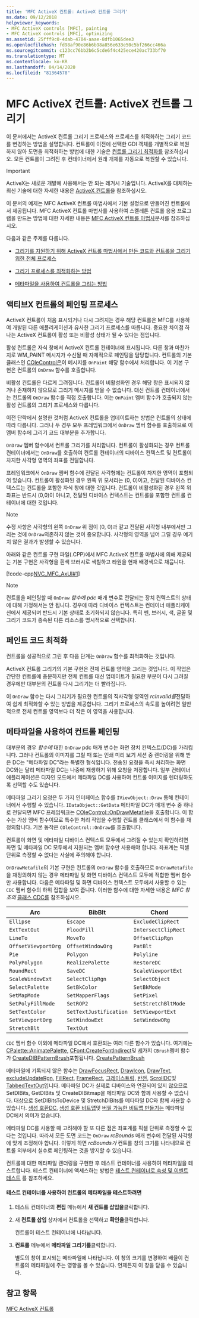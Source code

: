 ```yaml
---
title: 'MFC ActiveX 컨트롤: ActiveX 컨트롤 그리기'
ms.date: 09/12/2018
helpviewer_keywords:
- MFC ActiveX controls [MFC], painting
- MFC ActiveX controls [MFC], optimizing
ms.assetid: 25fff9c0-4dab-4704-aaae-8dfb1065dee3
ms.openlocfilehash: fd98af90e86b6b98a856e633e50c5bf266cc466a
ms.sourcegitcommit: c123cc76bb2b6c5cde6f4c425ece420ac733bf70
ms.translationtype: MT
ms.contentlocale: ko-KR
ms.lasthandoff: 04/14/2020
ms.locfileid: "81364578"
---
```

# <a name="mfc-activex-controls-painting-an-activex-control"></a>MFC ActiveX 컨트롤: ActiveX 컨트롤 그리기

이 문서에서는 ActiveX 컨트롤 그리기 프로세스와 프로세스를 최적화하는 그리기 코드를 변경하는 방법을 설명합니다. 컨트롤이 이전에 선택한 GDI 객체를 개별적으로 복원하지 않아 도면을 최적화하는 방법에 대한 기술은 [컨트롤 그리기 최적화를](../mfc/optimizing-control-drawing.md) 참조하십시오. 모든 컨트롤이 그려진 후 컨테이너에서 원래 개체를 자동으로 복원할 수 있습니다.

>[!IMPORTANT]
> ActiveX는 새로운 개발에 사용해서는 안 되는 레거시 기술입니다. ActiveX를 대체하는 최신 기술에 대한 자세한 내용은 [ActiveX 컨트롤](activex-controls.md)을 참조하십시오.

이 문서의 예제는 MFC ActiveX 컨트롤 마법사에서 기본 설정으로 만들어진 컨트롤에서 제공됩니다. MFC ActiveX 컨트롤 마법사를 사용하여 스켈레톤 컨트롤 응용 프로그램을 만드는 방법에 대한 자세한 내용은 [MFC ActiveX 컨트롤 마법사](../mfc/reference/mfc-activex-control-wizard.md)문서를 참조하십시오.

다음과 같은 주제를 다룹니다.

- [그리기를 지원하기 위해 ActiveX 컨트롤 마법사에서 만든 코드와 컨트롤을 그리기 위한 전체 프로세스](#_core_the_painting_process_of_an_activex_control)

- [그리기 프로세스를 최적화하는 방법](#_core_optimizing_your_paint_code)

- [메타파일을 사용하여 컨트롤을 그리는 방법](#_core_painting_your_control_using_metafiles)

## <a name="the-painting-process-of-an-activex-control"></a><a name="_core_the_painting_process_of_an_activex_control"></a>액티브X 컨트롤의 페인팅 프로세스

ActiveX 컨트롤이 처음 표시되거나 다시 그려지는 경우 해당 컨트롤은 MFC를 사용하여 개발된 다른 애플리케이션과 유사한 그리기 프로세스를 따릅니다. 중요한 차이점 하나는 ActiveX 컨트롤이 활성 또는 비활성 상태가 될 수 있다는 점입니다.

활성 컨트롤은 자식 창에서 ActiveX 컨트롤 컨테이너에 표시됩니다. 다른 창과 마찬가지로 WM_PAINT 메시지가 수신될 때 자체적으로 페인팅을 담당합니다. 컨트롤의 기본 클래스인 [COleControl은](../mfc/reference/colecontrol-class.md)이 메시지를 `OnPaint` 해당 함수에서 처리합니다. 이 기본 구현은 컨트롤의 `OnDraw` 함수를 호출합니다.

비활성 컨트롤은 다르게 그려집니다. 컨트롤이 비활성화인 경우 해당 창은 표시되지 않거나 존재하지 않으므로 그리기 메시지를 받을 수 없습니다. 대신 컨트롤 컨테이너에서는 컨트롤의 `OnDraw` 함수를 직접 호출합니다. 이는 `OnPaint` 멤버 함수가 호출되지 않는 활성 컨트롤의 그리기 프로세스와 다릅니다.

이전 단락에서 설명한 것처럼 ActiveX 컨트롤을 업데이트하는 방법은 컨트롤의 상태에 따라 다릅니다. 그러나 두 경우 모두 프레임워크에서 `OnDraw` 멤버 함수를 호출하므로 이 멤버 함수에 그리기 코드 대부분을 추가합니다.

`OnDraw` 멤버 함수에서 컨트롤 그리기를 처리합니다. 컨트롤이 활성화되는 경우 컨트롤 컨테이너에서는 `OnDraw`를 호출하여 컨트롤 컨테이너의 디바이스 컨텍스트 및 컨트롤이 차지한 사각형 영역의 좌표를 전달합니다.

프레임워크에서 `OnDraw` 멤버 함수에 전달된 사각형에는 컨트롤이 차지한 영역이 포함되어 있습니다. 컨트롤이 활성화된 경우 왼쪽 위 모서리는 (0, 0)이고, 전달된 디바이스 컨텍스트는 컨트롤을 포함한 자식 창에 대한 것입니다. 컨트롤이 비활성화된 경우 왼쪽 위 좌표는 반드시 (0,0)이 아니고, 전달된 디바이스 컨텍스트는 컨트롤을 포함한 컨트롤 컨테이너에 대한 것입니다.

> [!NOTE]
> 수정 사항은 사각형의 왼쪽 `OnDraw` 위 점이 (0, 0)과 같고 전달된 사각형 내부에서만 그리는 것에 `OnDraw`의존하지 않는 것이 중요합니다. 사각형의 영역을 넘어 그릴 경우 예기치 않은 결과가 발생할 수 있습니다.

아래와 같은 컨트롤 구현 파일(.CPP)에서 MFC ActiveX 컨트롤 마법사에 의해 제공되는 기본 구현은 사각형을 흰색 브러시로 색칠하고 타원을 현재 배경색으로 채웁니다.

[!code-cpp[NVC_MFC_AxUI#1](../mfc/codesnippet/cpp/mfc-activex-controls-painting-an-activex-control_1.cpp)]

> [!NOTE]
> 컨트롤을 페인팅할 때 `OnDraw` *함수에 pdc* 매개 변수로 전달되는 장치 컨텍스트의 상태에 대해 가정해서는 안 됩니다. 경우에 따라 디바이스 컨텍스트는 컨테이너 애플리케이션에서 제공되며 반드시 기본 상태로 초기화되지 않습니다. 특히 펜, 브러시, 색, 글꼴 및 그리기 코드가 종속된 다른 리소스를 명시적으로 선택합니다.

## <a name="optimizing-your-paint-code"></a><a name="_core_optimizing_your_paint_code"></a>페인트 코드 최적화

컨트롤을 성공적으로 그린 후 다음 단계는 `OnDraw` 함수를 최적화하는 것입니다.

ActiveX 컨트롤 그리기의 기본 구현은 전체 컨트롤 영역을 그리는 것입니다. 이 작업은 간단한 컨트롤에 충분하지만 전체 컨트롤 대신 업데이트가 필요한 부분이 다시 그려질 경우에만 대부분의 컨트롤 다시 그리기는 더 빨라집니다.

이 `OnDraw` 함수는 다시 그리기가 필요한 컨트롤의 직사각형 영역인 *rcInvalid를*전달하여 쉽게 최적화할 수 있는 방법을 제공합니다. 그리기 프로세스의 속도를 높이려면 일반적으로 전체 컨트롤 영역보다 더 작은 이 영역을 사용합니다.

## <a name="painting-your-control-using-metafiles"></a><a name="_core_painting_your_control_using_metafiles"></a>메타파일을 사용하여 컨트롤 페인팅

대부분의 경우 *함수에* 대한 `OnDraw` pdc 매개 변수는 화면 장치 컨텍스트(DC)를 가리킵니다. 그러나 컨트롤의 이미지를 그릴 때 또는 인쇄 미리 보기 세션 중 렌더링을 위해 받은 DC는 "메타파일 DC"라는 특별한 형식입니다. 전송된 요청을 즉시 처리하는 화면 DC와는 달리 메타파일 DC는 나중에 재생하기 위해 요청을 저장합니다. 일부 컨테이너 애플리케이션은 디자인 모드에서 메타파일 DC를 사용하여 컨트롤 이미지를 렌더링하도록 선택할 수도 있습니다.

메타파일 그리기 요청은 두 가지 인터페이스 함수를 `IViewObject::Draw` 통해 컨테이너에서 수행할 수 있습니다. `IDataObject::GetData` 메타파일 DC가 매개 변수 중 하나로 전달되면 MFC 프레임워크는 [COleControl::OnDrawMetafile](../mfc/reference/colecontrol-class.md#ondrawmetafile)을 호출합니다. 이 함수는 가상 멤버 함수이므로 특수한 처리 작업을 수행할 컨트롤 클래스에서 이 함수를 재정의합니다. 기본 동작은 `COleControl::OnDraw`를 호출합니다.

컨트롤이 화면 및 메타파일 디바이스 컨텍스트 모두에서 그려질 수 있는지 확인하려면 화면 및 메타파일 DC 모두에서 지원되는 멤버 함수만 사용해야 합니다. 좌표계는 픽셀 단위로 측정할 수 없다는 사실에 주의해야 합니다.

`OnDrawMetafile`의 기본 구현은 컨트롤의 `OnDraw` 함수를 호출하므로 `OnDrawMetafile`을 재정의하지 않는 경우 메타파일 및 화면 디바이스 컨텍스트 모두에 적합한 멤버 함수만 사용합니다. 다음은 메타파일 및 화면 디바이스 컨텍스트 모두에서 사용할 수 있는 `CDC` 멤버 함수의 하위 집합을 보여 줍니다. 이러한 함수에 대한 자세한 내용은 *MFC 참조의* [클래스 CDC를](../mfc/reference/cdc-class.md) 참조하십시오.

|Arc|BibBlt|Chord|
|---------|------------|-----------|
|`Ellipse`|`Escape`|`ExcludeClipRect`|
|`ExtTextOut`|`FloodFill`|`IntersectClipRect`|
|`LineTo`|`MoveTo`|`OffsetClipRgn`|
|`OffsetViewportOrg`|`OffsetWindowOrg`|`PatBlt`|
|`Pie`|`Polygon`|`Polyline`|
|`PolyPolygon`|`RealizePalette`|`RestoreDC`|
|`RoundRect`|`SaveDC`|`ScaleViewportExt`|
|`ScaleWindowExt`|`SelectClipRgn`|`SelectObject`|
|`SelectPalette`|`SetBkColor`|`SetBkMode`|
|`SetMapMode`|`SetMapperFlags`|`SetPixel`|
|`SetPolyFillMode`|`SetROP2`|`SetStretchBltMode`|
|`SetTextColor`|`SetTextJustification`|`SetViewportExt`|
|`SetViewportOrg`|`SetWindowExt`|`SetWindowORg`|
|`StretchBlt`|`TextOut`||

`CDC` 멤버 함수 이외에 메타파일 DC에서 호환되는 여러 다른 함수가 있습니다. 여기에는 [CPalette::AnimatePalette,](../mfc/reference/cpalette-class.md#animatepalette) [CFont:CreateFontIndirect](../mfc/reference/cfont-class.md#createfontindirect)및 [세](../mfc/reference/cbrush-class.md#createbrushindirect)가지 `CBrush`멤버 함수가 [CreateDIBPatternBrush](../mfc/reference/cbrush-class.md#createdibpatternbrush)포함됩니다. [CreatePatternBrush](../mfc/reference/cbrush-class.md#createpatternbrush)

메타파일에 기록되지 않은 함수는 [DrawFocusRect,](../mfc/reference/cdc-class.md#drawfocusrect) [DrawIcon,](../mfc/reference/cdc-class.md#drawicon) [DrawText,](../mfc/reference/cdc-class.md#drawtext) [excludeUpdateRgn,](../mfc/reference/cdc-class.md#excludeupdatergn) [FillRect,](../mfc/reference/cdc-class.md#fillrect) [FrameRect,](../mfc/reference/cdc-class.md#framerect) [그레이스트링,](../mfc/reference/cdc-class.md#graystring) [반전,](../mfc/reference/cdc-class.md#invertrect) [ScrollDC](../mfc/reference/cdc-class.md#scrolldc)및 [TabbedTextOut](../mfc/reference/cdc-class.md#tabbedtextout)입니다. 메타파일 DC가 실제로 디바이스와 연결되어 있지 않으므로 SetDIBits, GetDIBits 및 CreateDIBitmap을 메타파일 DC와 함께 사용할 수 없습니다. 대상으로 SetDIBitsToDevice 및 StretchDIBits를 메타파일 DC와 함께 사용할 수 있습니다. [생성 호환DC,](../mfc/reference/cdc-class.md#createcompatibledc) [생성 호환 비트맵](../mfc/reference/cbitmap-class.md#createcompatiblebitmap)및 [버필 가능한 비트맵 만들기는](../mfc/reference/cbitmap-class.md#creatediscardablebitmap) 메타파일 DC에서 의미가 없습니다.

메타파일 DC를 사용할 때 고려해야 할 또 다른 점은 좌표계를 픽셀 단위로 측정할 수 없다는 것입니다. 따라서 모든 도면 코드는 `OnDraw` *rcBounds* 매개 변수에 전달된 사각형에 맞게 조정해야 합니다. 이렇게 하면 *rcBounds가* 컨트롤 창의 크기를 나타내므로 컨트롤 외부에서 실수로 페인팅하는 것을 방지할 수 있습니다.

컨트롤에 대한 메타파일 렌더링을 구현한 후 테스트 컨테이너를 사용하여 메타파일을 테스트합니다. 테스트 컨테이너에 액세스하는 방법은 [테스트 컨테이너로 속성 및 이벤트 테스트](../mfc/testing-properties-and-events-with-test-container.md) 를 참조하세요.

#### <a name="to-test-the-controls-metafile-using-test-container"></a>테스트 컨테이너를 사용하여 컨트롤의 메타파일을 테스트하려면

1. 테스트 컨테이너의 **편집** 메뉴에서 **새 컨트롤 삽입을**클릭합니다.

1. 새 **컨트롤 삽입** 상자에서 컨트롤을 선택하고 **확인을**클릭합니다.

   컨트롤이 테스트 컨테이너에 나타납니다.

1. **컨트롤** 메뉴에서 **메타파일 그리기를**클릭합니다.

   별도의 창이 표시되는 메타파일에 나타납니다. 이 창의 크기를 변경하여 배율이 컨트롤의 메타파일에 주는 영향을 볼 수 있습니다. 언제든지 이 창을 닫을 수 있습니다.

## <a name="see-also"></a>참고 항목

[MFC ActiveX 컨트롤](../mfc/mfc-activex-controls.md)
